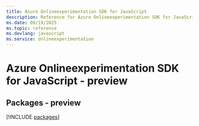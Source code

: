 ```yaml
---
title: Azure Onlineexperimentation SDK for JavaScript
description: Reference for Azure Onlineexperimentation SDK for JavaScript
ms.date: 09/19/2025
ms.topic: reference
ms.devlang: javascript
ms.service: onlineexperimentation
---
```

# Azure Onlineexperimentation SDK for JavaScript - preview
## Packages - preview
[!INCLUDE [packages](onlineexperimentation-index.md)]